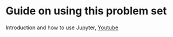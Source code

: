 # Guide on using this problem set

Introduction and how to use Jupyter, [Youtube](https://www.youtube.com/watch?v=Rc4JQWowG5I)
